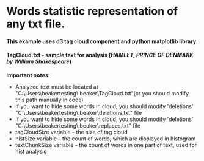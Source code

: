 # Words statistic representation of any txt file. 
#### This example uses d3 tag cloud component and python matplotlib library.

#### **TagCloud.txt** - sample text for analysis (*HAMLET, PRINCE OF DENMARK by William Shakespeare*)

****Important notes:****

* Analyzed text must be located at "C:\Users\beakertesting\\.beaker\TagCloud.txt"(or you should modify this path manually in code)
* If you want to hide some words in cloud, you should modify 'deletions' "C:\Users\beakertesting\\.beaker\deletions.txt" file
* If you want to hide some words in cloud, you should modify 'deletions' "C:\Users\beakertesting\\.beaker\replaces.txt" file
* tagCloudSize variable - the size of tag cloud
* histSize variable - the count of words, which are displayed in histogram
* textChunkSize variable - the count of words in one part of text, used for hist analysis
